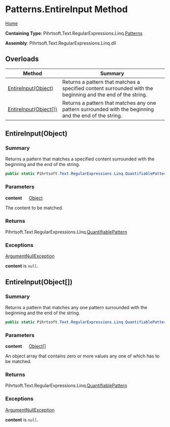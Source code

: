 # Patterns\.EntireInput Method

[Home](../../../../../../README.md)

**Containing Type**: Pihrtsoft\.Text\.RegularExpressions\.Linq\.[Patterns](../README.md)

**Assembly**: Pihrtsoft\.Text\.RegularExpressions\.Linq\.dll

## Overloads

| Method | Summary |
| ------ | ------- |
| [EntireInput(Object)](#Pihrtsoft_Text_RegularExpressions_Linq_Patterns_EntireInput_System_Object_) | Returns a pattern that matches a specified content surrounded with the beginning and the end of the string\. |
| [EntireInput(Object\[\])](#Pihrtsoft_Text_RegularExpressions_Linq_Patterns_EntireInput_System_Object___) | Returns a pattern that matches any one pattern surrounded with the beginning and the end of the string\. |

## EntireInput\(Object\) <a name="Pihrtsoft_Text_RegularExpressions_Linq_Patterns_EntireInput_System_Object_"></a>

### Summary

Returns a pattern that matches a specified content surrounded with the beginning and the end of the string\.

```csharp
public static Pihrtsoft.Text.RegularExpressions.Linq.QuantifiablePattern EntireInput(object content)
```

### Parameters

**content** &emsp; [Object](https://docs.microsoft.com/en-us/dotnet/api/system.object)

The content to be matched\.

### Returns

Pihrtsoft\.Text\.RegularExpressions\.Linq\.[QuantifiablePattern](../../QuantifiablePattern/README.md)

### Exceptions

[ArgumentNullException](https://docs.microsoft.com/en-us/dotnet/api/system.argumentnullexception)

**content** is `null`\.

## EntireInput\(Object\[\]\) <a name="Pihrtsoft_Text_RegularExpressions_Linq_Patterns_EntireInput_System_Object___"></a>

### Summary

Returns a pattern that matches any one pattern surrounded with the beginning and the end of the string\.

```csharp
public static Pihrtsoft.Text.RegularExpressions.Linq.QuantifiablePattern EntireInput(params object[] content)
```

### Parameters

**content** &emsp; [Object](https://docs.microsoft.com/en-us/dotnet/api/system.object)\[\]

An object array that contains zero or more values any one of which has to be matched\.

### Returns

Pihrtsoft\.Text\.RegularExpressions\.Linq\.[QuantifiablePattern](../../QuantifiablePattern/README.md)

### Exceptions

[ArgumentNullException](https://docs.microsoft.com/en-us/dotnet/api/system.argumentnullexception)

**content** is `null`\.

